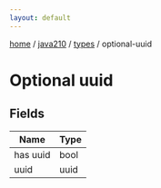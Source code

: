 ```yaml
---
layout: default
---
```


[home](/)  /  [java210](/protocol/java210)  /  [types](/protocol/java210/types)  /  optional-uuid

# Optional uuid

## Fields

Name | Type
---|---
has uuid | bool
uuid | uuid

